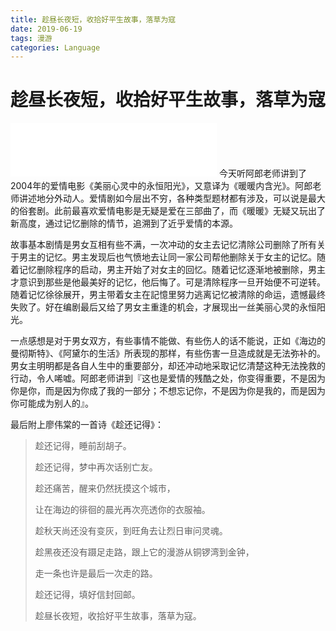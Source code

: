 ```yaml
---
title: 趁昼长夜短，收拾好平生故事，落草为寇
date: 2019-06-19
tags: 漫游
categories: Language
---
```


# 趁昼长夜短，收拾好平生故事，落草为寇

<iframe frameborder="no" border="0" marginwidth="0" marginheight="0" width=330 height=86 src="//music.163.com/outchain/player?type=2&id=19963154&auto=1&height=66"></iframe>
今天听阿郎老师讲到了2004年的爱情电影《美丽心灵中的永恒阳光》，又意译为《暖暖内含光》。阿郎老师讲述地分外动人。爱情剧如今层出不穷，各种类型题材都有涉及，可以说是最大的俗套剧。此前最喜欢爱情电影是无疑是爱在三部曲了，而《暖暖》无疑又玩出了新高度，通过记忆删除的情节，追溯到了近乎爱情的本源。

故事基本剧情是男女互相有些不满，一次冲动的女主去记忆清除公司删除了所有关于男主的记忆。男主发现后也气愤地去让同一家公司帮他删除关于女主的记忆。随着记忆删除程序的启动，男主开始了对女主的回忆。随着记忆逐渐地被删除，男主才意识到那些是他最美好的记忆，他后悔了。可是清除程序一旦开始便不可逆转。随着记忆徐徐展开，男主带着女主在記憶里努力逃离记忆被清除的命运，遗憾最终失败了。好在编剧最后又给了男女主重逢的机会，才展现出一丝美丽心灵的永恒阳光。

一点感想是对于男女双方，有些事情不能做、有些伤人的话不能说，正如《海边的曼彻斯特》、《阿黛尓的生活》所表现的那样，有些伤害一旦造成就是无法弥补的。男女主明明都是各自人生中的重要部分，却还冲动地采取记忆清楚这种无法挽救的行动，令人唏嘘。阿郎老师讲到『这也是爱情的残酷之处，你变得重要，不是因为你是你，而是因为你成了我的一部分；不想忘记你，不是因为你是我的，而是因为你可能成为别人的』。


最后附上廖伟棠的一首诗《趁还记得》：

>趁还记得，睡前刮胡子。  
>
>趁还记得，梦中再次话别亡友。  
>
>趁还痛苦，醒来仍然抚摸这个城市，  
>
>让在海边的徘徊的晨光再次亮透你的衣服袖。  
>
>趁秋天尚还没有变灰，到旺角去让烈日审问灵魂。  
>
>趁黑夜还没有蹑足走路，跟上它的漫游从铜锣湾到金钟，  
>
>走一条也许是最后一次走的路。  
>
>趁还记得，填好信封回邮。  
>
>趁昼长夜短，收拾好平生故事，落草为寇。  


